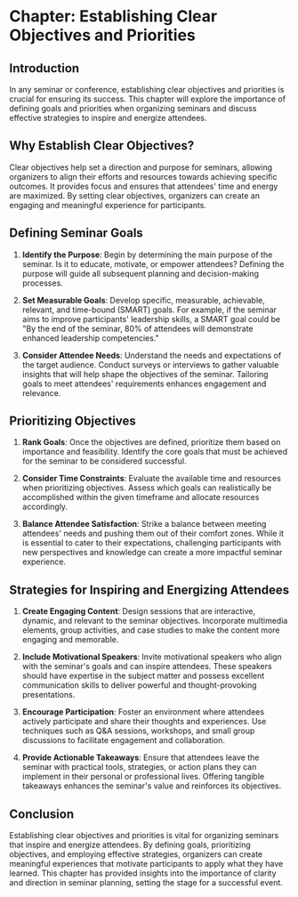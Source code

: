 Chapter: Establishing Clear Objectives and Priorities
=====================================================

Introduction
------------

In any seminar or conference, establishing clear objectives and priorities is crucial for ensuring its success. This chapter will explore the importance of defining goals and priorities when organizing seminars and discuss effective strategies to inspire and energize attendees.

Why Establish Clear Objectives?
-------------------------------

Clear objectives help set a direction and purpose for seminars, allowing organizers to align their efforts and resources towards achieving specific outcomes. It provides focus and ensures that attendees' time and energy are maximized. By setting clear objectives, organizers can create an engaging and meaningful experience for participants.

Defining Seminar Goals
----------------------

1. **Identify the Purpose**: Begin by determining the main purpose of the seminar. Is it to educate, motivate, or empower attendees? Defining the purpose will guide all subsequent planning and decision-making processes.

2. **Set Measurable Goals**: Develop specific, measurable, achievable, relevant, and time-bound (SMART) goals. For example, if the seminar aims to improve participants' leadership skills, a SMART goal could be "By the end of the seminar, 80% of attendees will demonstrate enhanced leadership competencies."

3. **Consider Attendee Needs**: Understand the needs and expectations of the target audience. Conduct surveys or interviews to gather valuable insights that will help shape the objectives of the seminar. Tailoring goals to meet attendees' requirements enhances engagement and relevance.

Prioritizing Objectives
-----------------------

1. **Rank Goals**: Once the objectives are defined, prioritize them based on importance and feasibility. Identify the core goals that must be achieved for the seminar to be considered successful.

2. **Consider Time Constraints**: Evaluate the available time and resources when prioritizing objectives. Assess which goals can realistically be accomplished within the given timeframe and allocate resources accordingly.

3. **Balance Attendee Satisfaction**: Strike a balance between meeting attendees' needs and pushing them out of their comfort zones. While it is essential to cater to their expectations, challenging participants with new perspectives and knowledge can create a more impactful seminar experience.

Strategies for Inspiring and Energizing Attendees
-------------------------------------------------

1. **Create Engaging Content**: Design sessions that are interactive, dynamic, and relevant to the seminar objectives. Incorporate multimedia elements, group activities, and case studies to make the content more engaging and memorable.

2. **Include Motivational Speakers**: Invite motivational speakers who align with the seminar's goals and can inspire attendees. These speakers should have expertise in the subject matter and possess excellent communication skills to deliver powerful and thought-provoking presentations.

3. **Encourage Participation**: Foster an environment where attendees actively participate and share their thoughts and experiences. Use techniques such as Q\&A sessions, workshops, and small group discussions to facilitate engagement and collaboration.

4. **Provide Actionable Takeaways**: Ensure that attendees leave the seminar with practical tools, strategies, or action plans they can implement in their personal or professional lives. Offering tangible takeaways enhances the seminar's value and reinforces its objectives.

Conclusion
----------

Establishing clear objectives and priorities is vital for organizing seminars that inspire and energize attendees. By defining goals, prioritizing objectives, and employing effective strategies, organizers can create meaningful experiences that motivate participants to apply what they have learned. This chapter has provided insights into the importance of clarity and direction in seminar planning, setting the stage for a successful event.
